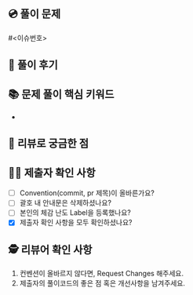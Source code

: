 ## 💿 풀이 문제
<!-- #<이슈번호> 로 꼭 입력해주세요. -->
#<이슈번호>

## 📝 풀이 후기
<!-- 어려웠다. 쉬웠다 등 개인적인 후기를 남겨주세요. -->

## 📚 문제 풀이 핵심 키워드
<!-- 시간 단축 및 구현 중심 등의 내용 모두 좋습니다. -->
- 

## 🤔 리뷰로 궁금한 점
<!-- 확인받고 싶은 기준을 작성해주시면 좋습니다. -->

## 🧑‍💻 제출자 확인 사항
<!-- Merge가 되면, Branch는 자동삭제가 됩니다 -->
- [ ] Convention(commit, pr 제목)이 올바른가요?
- [ ] 괄호 내 안내문은 삭제하셨나요?
- [ ] 본인의 체감 난도 Label을 등록했나요?
- [x] 제출자 확인 사항을 모두 확인하셨나요?

## 🕵️ 리뷰어 확인 사항
1. 컨벤션이 올바르지 않다면, Request Changes 해주세요.
2. 제출자의 풀이코드의 좋은 점 혹은 개선사항을 남겨주세요.